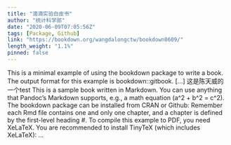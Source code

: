 ```yaml
---
title: "滴滴实验白皮书"
author: "统计科学部"
date: "2020-06-09T07:05:56Z"
tags: [Package, Github]
link: "https://bookdown.org/wangdalongctw/bookdown0609/"
length_weight: "1.1%"
pinned: false
---
```


This is a minimal example of using the bookdown package to write a book. The output format for this example is bookdown::gitbook. [...] 这是陈天威的一个test This is a sample book written in Markdown. You can use anything that Pandoc’s Markdown supports, e.g., a math equation \(a^2 + b^2 = c^2\). The bookdown package can be installed from CRAN or Github: Remember each Rmd file contains one and only one chapter, and a chapter is defined by the first-level heading #. To compile this example to PDF, you need XeLaTeX. You are recommended to install TinyTeX (which includes XeLaTeX): ...
